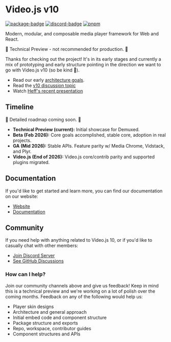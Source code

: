 # Video.js v10

[![package-badge]][package]
[![discord-badge]][discord]
[![pnpm](https://img.shields.io/badge/maintained%20with-pnpm-cc00ff.svg)](https://pnpm.io/)

Modern, modular, and composable media player framework for Web and React.

🚧 Technical Preview - not recommended for production. 🚧

Thanks for checking out the project! It's in its early stages and currently a mix of prototyping
and early structure pointing in the direction we want to go with Video.js v10 (so be kind 🙏).

- Read our early [architecture goals](./docs/ARCHITECTURE.md).
- Read the [v10 discussion topic](https://github.com/videojs/video.js/discussions/9035)
- Watch [Heff's recent presentation](https://players.brightcove.net/3737230800001/eyILA5XG7K_default/index.html?videoId=6379311036112)

## Timeline

🚧 Detailed roadmap coming soon. 🚧

- **Technical Preview (current):** Initial showcase for Demuxed.
- **Beta (Feb 2026):** Core goals accomplished, stable core, adoption in real projects.
- **GA (Mid 2026):** Stable APIs. Feature parity w/ Media Chrome, Vidstack, and Plyr.
- **Video.js (End of 2026):** Video.js core/contrib parity and supported plugins migrated.

## Documentation

If you'd like to get started and learn more, you can find our documentation on our website:

- [Website][site]
- [Documentation][docs]

## Community

If you need help with anything related to Video.js 10, or if you'd like to casually chat with other
members:

- [Join Discord Server][discord]
- [See GitHub Discussions][gh-discussions]

### How can I help?

Join our community channels above and give us feedback! Keep in mind this is a technical preview
and we're working on a lot of polish over the coming months. Feedback on any of the following
would help us:

- Player skin designs
- Architecture and general approach
- Initial embed code and component structure
- Package structure and exports
- Repo, workspace, contributor guides
- Component structures and APIs

[site]: http://v10.videojs.org
[docs]: http://v10.videojs.org/docs
[package]: https://www.npmjs.com/package/@videojs/core
[package-badge]: https://img.shields.io/npm/v/@videojs/core/next?label=@videojs/core@next
[discord]: https://discord.gg/b664Gq3pdy
[discord-badge]: https://img.shields.io/discord/507627062434070529?color=%235865F2&label=%20&logo=discord&logoColor=white
[gh-discussions]: https://github.com/videojs/v10/discussions
